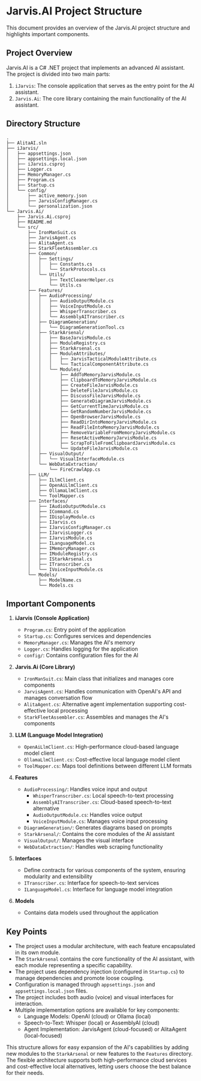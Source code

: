 # Jarvis.AI Project Structure

This document provides an overview of the Jarvis.AI project structure and highlights important components.

## Project Overview

Jarvis.AI is a C# .NET project that implements an advanced AI assistant. The project is divided into two main parts:

1. `iJarvis`: The console application that serves as the entry point for the AI assistant.
2. `Jarvis.Ai`: The core library containing the main functionality of the AI assistant.

## Directory Structure

```
.
├── AlitaAI.sln
├── iJarvis/
│   ├── appsettings.json
│   ├── appsettings.local.json
│   ├── iJarvis.csproj
│   ├── Logger.cs
│   ├── MemoryManager.cs
│   ├── Program.cs
│   ├── Startup.cs
│   └── config/
│       ├── active_memory.json
│       ├── JarvisConfigManager.cs
│       └── personalization.json
└── Jarvis.Ai/
    ├── Jarvis.Ai.csproj
    ├── README.md
    └── src/
        ├── IronManSuit.cs
        ├── JarvisAgent.cs
        ├── AlitaAgent.cs
        ├── StarkFleetAssembler.cs
        ├── Common/
        │   ├── Settings/
        │   │   ├── Constants.cs
        │   │   └── StarkProtocols.cs
        │   └── Utils/
        │       ├── TextCleanerHelper.cs
        │       └── Utils.cs
        ├── Features/
        │   ├── AudioProcessing/
        │   │   ├── AudioOutputModule.cs
        │   │   ├── VoiceInputModule.cs
        │   │   ├── WhisperTranscriber.cs
        │   │   └── AssemblyAITranscriber.cs
        │   ├── DiagramGeneration/
        │   │   └── DiagramGenerationTool.cs
        │   ├── StarkArsenal/
        │   │   ├── BaseJarvisModule.cs
        │   │   ├── ModuleRegistry.cs
        │   │   ├── StarkArsenal.cs
        │   │   ├── ModuleAttributes/
        │   │   │   ├── JarvisTacticalModuleAttribute.cs
        │   │   │   └── TacticalComponentAttribute.cs
        │   │   └── Modules/
        │   │       ├── AddToMemoryJarvisModule.cs
        │   │       ├── ClipboardToMemoryJarvisModule.cs
        │   │       ├── CreateFileJarvisModule.cs
        │   │       ├── DeleteFileJarvisModule.cs
        │   │       ├── DiscussFileJarvisModule.cs
        │   │       ├── GenerateDiagramJarvisModule.cs
        │   │       ├── GetCurrentTimeJarvisModule.cs
        │   │       ├── GetRandomNumberJarvisModule.cs
        │   │       ├── OpenBrowserJarvisModule.cs
        │   │       ├── ReadDirIntoMemoryJarvisModule.cs
        │   │       ├── ReadFileIntoMemoryJarvisModule.cs
        │   │       ├── RemoveVariableFromMemoryJarvisModule.cs
        │   │       ├── ResetActiveMemoryJarvisModule.cs
        │   │       ├── ScrapToFileFromClipboardJarvisModule.cs
        │   │       └── UpdateFileJarvisModule.cs
        │   ├── VisualOutput/
        │   │   └── VisualInterfaceModule.cs
        │   └── WebDataExtraction/
        │       └── FireCrawlApp.cs
        ├── LLM/
        │   ├── ILlmClient.cs
        │   ├── OpenAiLlmClient.cs
        │   ├── OllamaLlmClient.cs
        │   └── ToolMapper.cs
        ├── Interfaces/
        │   ├── IAudioOutputModule.cs
        │   ├── ICommand.cs
        │   ├── IDisplayModule.cs
        │   ├── IJarvis.cs
        │   ├── IJarvisConfigManager.cs
        │   ├── IJarvisLogger.cs
        │   ├── IJarvisModule.cs
        │   ├── ILanguageModel.cs
        │   ├── IMemoryManager.cs
        │   ├── IModuleRegistry.cs
        │   ├── IStarkArsenal.cs
        │   ├── ITranscriber.cs
        │   └── IVoiceInputModule.cs
        └── Models/
            ├── ModelName.cs
            └── Models.cs
```

## Important Components

1. **iJarvis (Console Application)**

   - `Program.cs`: Entry point of the application
   - `Startup.cs`: Configures services and dependencies
   - `MemoryManager.cs`: Manages the AI's memory
   - `Logger.cs`: Handles logging for the application
   - `config/`: Contains configuration files for the AI
2. **Jarvis.Ai (Core Library)**

   - `IronManSuit.cs`: Main class that initializes and manages core components
   - `JarvisAgent.cs`: Handles communication with OpenAI's API and manages conversation flow
   - `AlitaAgent.cs`: Alternative agent implementation supporting cost-effective local processing
   - `StarkFleetAssembler.cs`: Assembles and manages the AI's components
3. **LLM (Language Model Integration)**

   - `OpenAiLlmClient.cs`: High-performance cloud-based language model client
   - `OllamaLlmClient.cs`: Cost-effective local language model client
   - `ToolMapper.cs`: Maps tool definitions between different LLM formats
4. **Features**

   - `AudioProcessing/`: Handles voice input and output
     - `WhisperTranscriber.cs`: Local speech-to-text processing
     - `AssemblyAITranscriber.cs`: Cloud-based speech-to-text alternative
     - `AudioOutputModule.cs`: Handles voice output
     - `VoiceInputModule.cs`: Manages voice input processing
   - `DiagramGeneration/`: Generates diagrams based on prompts
   - `StarkArsenal/`: Contains the core modules of the AI assistant
   - `VisualOutput/`: Manages the visual interface
   - `WebDataExtraction/`: Handles web scraping functionality
5. **Interfaces**

   - Define contracts for various components of the system, ensuring modularity and extensibility
   - `ITranscriber.cs`: Interface for speech-to-text services
   - `ILanguageModel.cs`: Interface for language model integration
6. **Models**

   - Contains data models used throughout the application

## Key Points

- The project uses a modular architecture, with each feature encapsulated in its own module.
- The `StarkArsenal` contains the core functionality of the AI assistant, with each module representing a specific capability.
- The project uses dependency injection (configured in `Startup.cs`) to manage dependencies and promote loose coupling.
- Configuration is managed through `appsettings.json` and `appsettings.local.json` files.
- The project includes both audio (voice) and visual interfaces for interaction.
- Multiple implementation options are available for key components:
  - Language Models: OpenAI (cloud) or Ollama (local)
  - Speech-to-Text: Whisper (local) or AssemblyAI (cloud)
  - Agent Implementation: JarvisAgent (cloud-focused) or AlitaAgent (local-focused)

This structure allows for easy expansion of the AI's capabilities by adding new modules to the `StarkArsenal` or new features to the `Features` directory. The flexible architecture supports both high-performance cloud services and cost-effective local alternatives, letting users choose the best balance for their needs.
